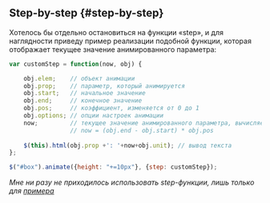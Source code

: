 ## Step-by-step {#step-by-step}

Хотелось бы отдельно остановиться на функции «step», и для наглядности приведу пример реализации подобной функции, которая отображает текущее значение анимированного параметра:

```javascript
var customStep = function(now, obj) {

    obj.elem;    // объект анимации
    obj.prop;    // параметр, который анимируется
    obj.start;   // начальное значение
    obj.end;     // конечное значение
    obj.pos;     // коэффициент, изменяется от 0 до 1
    obj.options; // опции настроек анимации
    now;         // текущее значение анимированного параметра, вычисляется как
                 // now = (obj.end - obj.start) * obj.pos
    
    $(this).html(obj.prop +': '+now+obj.unit); // вывод текста
};

$("#box").animate({height: "+=10px"}, {step: customStep});
```

_Мне ни разу не приходилось использовать step-функции, лишь только для [примера](http://anton.shevchuk.name/book/code/animate.step.html)_
